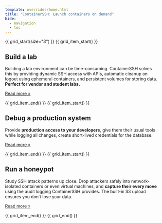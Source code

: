 ```yaml
---
template: overrides/home.html
title: "ContainerSSH: Launch containers on demand"
hide:
  - navigation
  - toc
---
```


{{ grid_start(size="3") }}
{{ grid_item_start() }}
<h2>Build a lab</h2>
<p>Building a lab environment can be time-consuming. ContainerSSH solves this by providing dynamic SSH access with APIs, automatic cleanup on logout using ephemeral containers, and persistent volumes for storing data. <strong>Perfect for vendor and student labs.</strong></p>
<p><a href="usecases/lab/" class="md-button">Read more »</a></p>
{{ grid_item_end() }}
{{ grid_item_start() }}
<h2>Debug a production system</h2>
<p>Provide <strong>production access to your developers</strong>, give them their usual tools while logging all changes, create short-lived credentials for the database.</p>
<p><a href="usecases/debugging/" class="md-button">Read more »</a></p>
{{ grid_item_end() }}
{{ grid_item_start() }}
<h2>Run a honeypot</h2>
<p>Study SSH attack patterns up close. Drop attackers safely into network-isolated containers or even virtual machines, and <strong>capture their every move</strong> using the audit logging ContainerSSH provides. The built-in S3 upload ensures you don't lose your data.</p>
<p><a href="usecases/honeypots/" class="md-button">Read more »</a></p>
{{ grid_item_end() }}
{{ grid_end() }}


